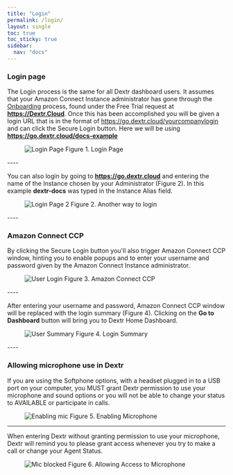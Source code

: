```yaml
---
title: "Login"
permalink: /login/
layout: single
toc: true
toc_sticky: true
sidebar: 
  nav: "docs"
---
```


### Login page

The Login process is the same for all Dextr dashboard users.  It assumes that your Amazon Connect Instance administrator has gone through the [Onboarding](/docs/onboarding/) process, found under the Free Trial request at **https://Dextr.Cloud**.  Once this has been accomplished you will be given a login URL that is in the format of https://go.dextr.cloud/yourcompanylogin and can click the Secure Login button.  Here we will be using **https://go.dextr.cloud/docs-example**  

<figure>
   <img src="{{ '/assets/images/login.jpg' }}" alt="Login Page">
   <span>Figure 1. Login Page</span>
</figure>
----

You can also login by going to **https://go.dextr.cloud**  and entering the name of the Instance chosen by your Administrator (Figure 2). In this example **dextr-docs** was typed in the Instance Alias field. 

<figure>
   <img src="{{ '/assets/images/login-2.jpg' }}" alt="Login Page 2">
   <span>Figure 2. Another way to login</span>
</figure>
----

### Amazon Connect CCP

By clicking the Secure Login button you'll also trigger Amazon Connect CCP window, hinting you to enable popups and to enter your username and password given by the Amazon Connect Instance administrator.

<figure>
   <img src="{{ '/assets/images/login-ccp.jpg' }}" alt="User Login">
   <span>Figure 3. Amazon Connect CCP</span>
</figure>
----

After entering your username and password, Amazon Connect CCP window will be replaced with the login summary (Figure 4). Clicking on the **Go to Dashboard** button will bring you to Dextr Home Dashboard.

<figure>
   <img src="{{ '/assets/images/username-login.jpg' }}" alt="User Summary">
   <span>Figure 4. Login Summary</span>
</figure>
----

### Allowing microphone use in Dextr

If you are using the Softphone options, with a headset plugged in to a USB port on your computer, you MUST grant Dextr permission to use your microphone and sound options or you will not be able to change your status to AVAILABLE or participate in calls.

 <figure>
   <img src="{{ '/assets/images/microphone.jpg' }}" alt="Enabling mic">
   <span>Figure 5. Enabling Microphone</span>
</figure>

----

When entering Dextr without granting permission to use your microphone, Dextr will remind you to please grant access whenever you try to make a call or change your Agent Status.

<figure>
   <img src="{{ '/assets/images/mic-blocked.jpg' }}" alt="Mic blocked">
   <span>Figure 6. Allowing Access to Microphone</span>
</figure>


 